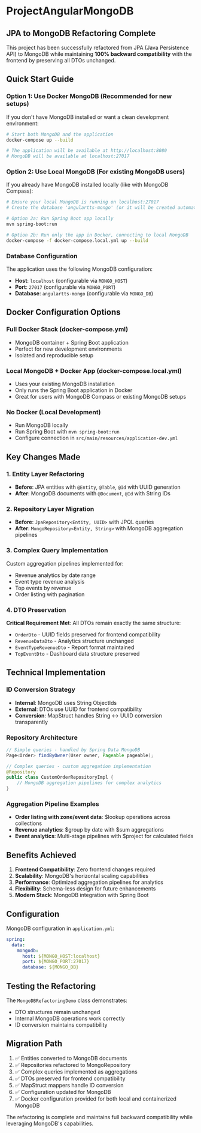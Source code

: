 # ProjectAngularMongoDB

## JPA to MongoDB Refactoring Complete

This project has been successfully refactored from JPA (Java Persistence API) to MongoDB while maintaining **100% backward compatibility** with the frontend by preserving all DTOs unchanged.

## Quick Start Guide

### Option 1: Use Docker MongoDB (Recommended for new setups)

If you don't have MongoDB installed or want a clean development environment:

```bash
# Start both MongoDB and the application
docker-compose up --build

# The application will be available at http://localhost:8080
# MongoDB will be available at localhost:27017
```

### Option 2: Use Local MongoDB (For existing MongoDB users)

If you already have MongoDB installed locally (like with MongoDB Compass):

```bash
# Ensure your local MongoDB is running on localhost:27017
# Create the database 'angulartts-mongo' (or it will be created automatically)

# Option 2a: Run Spring Boot app locally
mvn spring-boot:run

# Option 2b: Run only the app in Docker, connecting to local MongoDB
docker-compose -f docker-compose.local.yml up --build
```

### Database Configuration

The application uses the following MongoDB configuration:
- **Host**: `localhost` (configurable via `MONGO_HOST`)
- **Port**: `27017` (configurable via `MONGO_PORT`)  
- **Database**: `angulartts-mongo` (configurable via `MONGO_DB`)

## Docker Configuration Options

### Full Docker Stack (docker-compose.yml)
- MongoDB container + Spring Boot application
- Perfect for new development environments
- Isolated and reproducible setup

### Local MongoDB + Docker App (docker-compose.local.yml)  
- Uses your existing MongoDB installation
- Only runs the Spring Boot application in Docker
- Great for users with MongoDB Compass or existing MongoDB setups

### No Docker (Local Development)
- Run MongoDB locally
- Run Spring Boot with `mvn spring-boot:run`
- Configure connection in `src/main/resources/application-dev.yml`

## Key Changes Made

### 1. Entity Layer Refactoring
- **Before**: JPA entities with `@Entity`, `@Table`, `@Id` with UUID generation
- **After**: MongoDB documents with `@Document`, `@Id` with String IDs

### 2. Repository Layer Migration  
- **Before**: `JpaRepository<Entity, UUID>` with JPQL queries
- **After**: `MongoRepository<Entity, String>` with MongoDB aggregation pipelines

### 3. Complex Query Implementation
Custom aggregation pipelines implemented for:
- Revenue analytics by date range
- Event type revenue analysis  
- Top events by revenue
- Order listing with pagination

### 4. DTO Preservation
**Critical Requirement Met**: All DTOs remain exactly the same structure:
- `OrderDto` - UUID fields preserved for frontend compatibility
- `RevenueDataDto` - Analytics structure unchanged
- `EventTypeRevenueDto` - Report format maintained
- `TopEventDto` - Dashboard data structure preserved

## Technical Implementation

### ID Conversion Strategy
- **Internal**: MongoDB uses String ObjectIds
- **External**: DTOs use UUID for frontend compatibility
- **Conversion**: MapStruct handles String ↔ UUID conversion transparently

### Repository Architecture
```java
// Simple queries - handled by Spring Data MongoDB
Page<Order> findByOwner(User owner, Pageable pageable);

// Complex queries - custom aggregation implementation
@Repository
public class CustomOrderRepositoryImpl {
    // MongoDB aggregation pipelines for complex analytics
}
```

### Aggregation Pipeline Examples
- **Order listing with zone/event data**: $lookup operations across collections
- **Revenue analytics**: $group by date with $sum aggregations  
- **Event analytics**: Multi-stage pipelines with $project for calculated fields

## Benefits Achieved

1. **Frontend Compatibility**: Zero frontend changes required
2. **Scalability**: MongoDB's horizontal scaling capabilities
3. **Performance**: Optimized aggregation pipelines for analytics
4. **Flexibility**: Schema-less design for future enhancements
5. **Modern Stack**: MongoDB integration with Spring Boot

## Configuration

MongoDB configuration in `application.yml`:
```yaml
spring:
  data:
    mongodb:
      host: ${MONGO_HOST:localhost}
      port: ${MONGO_PORT:27017}
      database: ${MONGO_DB}
```

## Testing the Refactoring

The `MongoDBRefactoringDemo` class demonstrates:
- DTO structures remain unchanged
- Internal MongoDB operations work correctly
- ID conversion maintains compatibility

## Migration Path

1. ✅ Entities converted to MongoDB documents
2. ✅ Repositories refactored to MongoRepository  
3. ✅ Complex queries implemented as aggregations
4. ✅ DTOs preserved for frontend compatibility
5. ✅ MapStruct mappers handle ID conversion
6. ✅ Configuration updated for MongoDB
7. ✅ Docker configuration provided for both local and containerized MongoDB

The refactoring is complete and maintains full backward compatibility while leveraging MongoDB's capabilities.